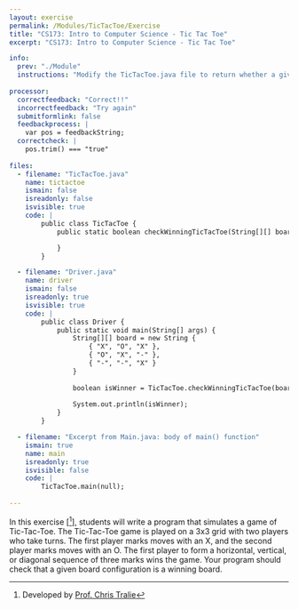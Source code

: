 ```yaml
---
layout: exercise
permalink: /Modules/TicTacToe/Exercise
title: "CS173: Intro to Computer Science - Tic Tac Toe"
excerpt: "CS173: Intro to Computer Science - Tic Tac Toe"

info:
  prev: "./Module"
  instructions: "Modify the TicTacToe.java file to return whether a given array contains a winning tic-tac-toe configuration."
  
processor:  
  correctfeedback: "Correct!!" 
  incorrectfeedback: "Try again"
  submitformlink: false
  feedbackprocess: | 
    var pos = feedbackString;
  correctcheck: |
    pos.trim() === "true"
 
files:
  - filename: "TicTacToe.java"
    name: tictactoe
    ismain: false
    isreadonly: false
    isvisible: true
    code: | 
        public class TicTacToe {
            public static boolean checkWinningTicTacToe(String[][] board) {

            }
        }  

  - filename: "Driver.java"
    name: driver
    ismain: false
    isreadonly: true
    isvisible: true
    code: | 
        public class Driver {
            public static void main(String[] args) {
                String[][] board = new String {
                    { "X", "O", "X" },
                    { "O", "X", "-" },
                    { "-", "-", "X" }
                }
                
                boolean isWinner = TicTacToe.checkWinningTicTacToe(board);
                
                System.out.println(isWinner);
            }
        }         

  - filename: "Excerpt from Main.java: body of main() function"
    ismain: true
    name: main
    isreadonly: true
    isvisible: false
    code: |
        TicTacToe.main(null);
        
---
```


In this exercise \[[^1]\], students will write a program that simulates a game of Tic-Tac-Toe. The Tic-Tac-Toe game is played on a 3x3 grid with two players who take turns. The first player marks moves with an X, and the second player marks moves with an O. The first player to form a horizontal, vertical, or diagonal sequence of three marks wins the game. Your program should check that a given board configuration is a winning board.

[^1]: Developed by [Prof. Chris Tralie](https://www.ursinus.edu/live/profiles/4502-christopher-j-tralie)